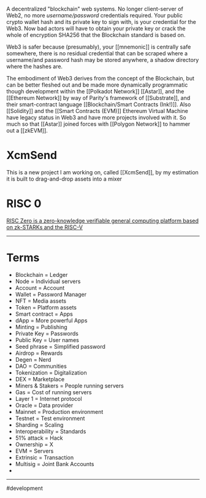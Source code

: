 A decentralized "blockchain" web systems.  No longer client-server of Web2, no more _username/password_ credentials required.  Your public crypto wallet hash and its private key to sign with, is your credential for the Web3.  Now bad actors will have to obtain your private key or crack the whole of encryption SHA256 that the Blockchain standard is based on.

Web3 is safer because (presumably), your [[mnemonic]] is centrally safe somewhere, there is no residual credential that can be scraped where a username/and password hash may be stored anywhere, a shadow directory where the hashes are.


The embodiment of Web3 derives from the concept of the Blockchain, but can be better fleshed out and be made more dynamically programmatic though development within the [[Polkadot Network]] [[Astar]], and the [[Ethereum Network]] by way of Parity's framework of [[Substrate]], and their smart-contract language [[Blockchain/Smart Contracts (Ink!)]].  Also  [[Solidity]] and the [[Smart Contracts (EVM)]] Ethereum Virtual Machine have legacy status in Web3 and have more projects involved with it.  So much so that [[Astar]] joined forces with [[Polygon Network]] to hammer out a [[zkEVM]].

# XcmSend
This is a new project I am working on, called [[XcmSend]], by my estimation it is built to drag-and-drop assets into a mixer


# RISC 0
[RISC Zero is a zero-knowledge verifiable general computing platform based on zk-STARKs and the RISC-V](https://github.com/risc0/risc0)

---

# Terms
- Blockchain = Ledger
- Node = Individual servers
- Account = Account
- Wallet = Password Manager
- NFT = Media assets
- Token = Platform assets
- Smart contract = Apps
- dApp = More powerful Apps
- Minting = Publishing
- Private Key = Passwords
- Public Key = User names
- Seed phrase = Simplified password
- Airdrop = Rewards
- Degen = Nerd
- DAO = Communities
- Tokenization = Digitalization
- DEX = Marketplace
- Miners & Stakers = People running servers
- Gas = Cost of running servers
- Layer 1 = Internet protocol
- Oracle = Data provider
- Mainnet = Production environment
- Testnet = Test environment
- Sharding = Scaling
- Interoperability = Standards
- 51% attack = Hack
- Ownership = X
- EVM = Servers
- Extrinsic = Transaction
- Multisig = Joint Bank Accounts
- 

---
#development 

